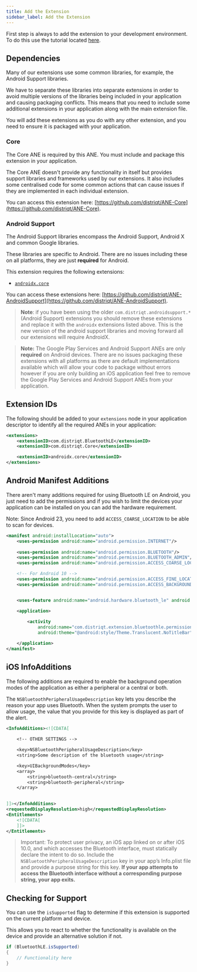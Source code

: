 ```yaml
---
title: Add the Extension
sidebar_label: Add the Extension
---
```


First step is always to add the extension to your development environment. 
To do this use the tutorial located [here](/docs/tutorials/getting-started).



## Dependencies

Many of our extensions use some common libraries, for example, the Android Support libraries.

We have to separate these libraries into separate extensions in order to avoid multiple versions of the libraries being included in your application and causing packaging conflicts. This means that you need to include some additional extensions in your application along with the main extension file.

You will add these extensions as you do with any other extension, and you need to ensure it is packaged with your application.


### Core 

The Core ANE is required by this ANE. You must include and package this extension in your application.

The Core ANE doesn't provide any functionality in itself but provides support libraries and frameworks used by our extensions.
It also includes some centralised code for some common actions that can cause issues if they are implemented in each individual extension.

You can access this extension here: [https://github.com/distriqt/ANE-Core](https://github.com/distriqt/ANE-Core).


### Android Support

The Android Support libraries encompass the Android Support, Android X and common Google libraries. 

These libraries are specific to Android. There are no issues including these on all platforms, they are just **required** for Android.

This extension requires the following extensions:

- [`androidx.core`](https://github.com/distriqt/ANE-AndroidSupport/raw/master/lib/androidx.core.ane)

You can access these extensions here: [https://github.com/distriqt/ANE-AndroidSupport](https://github.com/distriqt/ANE-AndroidSupport).


>
> **Note**: if you have been using the older `com.distriqt.androidsupport.*` (Android Support) extensions you should remove these extensions and replace it with the `androidx` extensions listed above. This is the new version of the android support libraries and moving forward all our extensions will require AndroidX.
>


>
> **Note:** The Google Play Services and Android Support ANEs are only **required** on Android devices. 
> There are no issues packaging these extensions with all platforms as there are default implementations available which will allow your code to package without errors however if you are only building an iOS application feel free to remove the Google Play Services and Android Support ANEs from your application.
>


## Extension IDs

The following should be added to your `extensions` node in your application descriptor to identify all the required ANEs in your application:

```xml
<extensions>
    <extensionID>com.distriqt.BluetoothLE</extensionID>
    <extensionID>com.distriqt.Core</extensionID>

    <extensionID>androidx.core</extensionID>
</extensions>
```



## Android Manifest Additions

There aren't many additions required for using Bluetooth LE on Android, you just need to add 
the permissions and if you wish to limit the devices your application can be installed on you 
can add the hardware requirement.

Note: Since Android 23, you need to add `ACCESS_COARSE_LOCATION` to be able to scan for devices.

```xml
<manifest android:installLocation="auto">
	<uses-permission android:name="android.permission.INTERNET"/>
	
	<uses-permission android:name="android.permission.BLUETOOTH"/>
	<uses-permission android:name="android.permission.BLUETOOTH_ADMIN"/>
	<uses-permission android:name="android.permission.ACCESS_COARSE_LOCATION"/>

	<!-- For Android 10 -->
	<uses-permission android:name="android.permission.ACCESS_FINE_LOCATION"/>
	<uses-permission android:name="android.permission.ACCESS_BACKGROUND_LOCATION"/>


	<uses-feature android:name="android.hardware.bluetooth_le" android:required="true"/>

	<application>
	
		<activity 
			android:name="com.distriqt.extension.bluetoothle.permissions.AuthorisationActivity"
			android:theme="@android:style/Theme.Translucent.NoTitleBar" />

	</application>
</manifest>
```


## iOS InfoAdditions

The following additions are required to enable the background operation modes of the application 
as either a peripheral or a central or both.

The `NSBluetoothPeripheralUsageDescription` key lets you describe the reason your app uses Bluetooth. 
When the system prompts the user to allow usage, the value that you provide for this key is displayed as part of the alert.


```xml
<InfoAdditions><![CDATA[
	
	<!-- OTHER SETTINGS --> 

	<key>NSBluetoothPeripheralUsageDescription</key>
	<string>Some description of the bluetooth usage</string>

	<key>UIBackgroundModes</key>
	<array>
		<string>bluetooth-central</string>
		<string>bluetooth-peripheral</string>
	</array>
	

]]></InfoAdditions>
<requestedDisplayResolution>high</requestedDisplayResolution>
<Entitlements>
	<![CDATA[
	]]>
</Entitlements>
```


>
> Important: To protect user privacy, an iOS app linked on or after iOS 10.0, and which accesses 
> the Bluetooth interface, must statically declare the intent to do so. 
> Include the `NSBluetoothPeripheralUsageDescription` key in your app’s Info.plist file and provide 
> a purpose string for this key. 
> **If your app attempts to access the Bluetooth interface without a corresponding purpose string, your app exits.**
>




## Checking for Support

You can use the `isSupported` flag to determine if this extension is supported on the current platform and device.

This allows you to react to whether the functionality is available on the device and provide an alternative solution if not.


```actionscript
if (BluetoothLE.isSupported)
{
	// Functionality here
}
```


